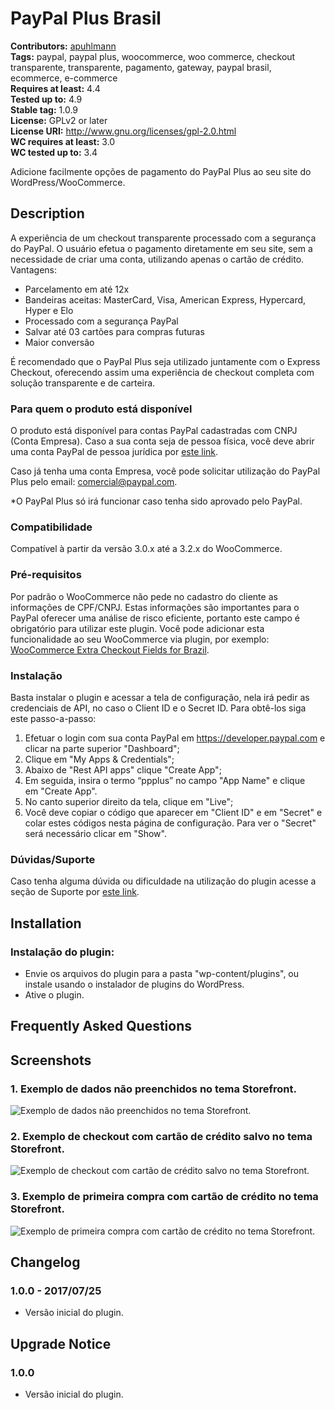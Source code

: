 # PayPal Plus Brasil #
**Contributors:** [apuhlmann](https://profiles.wordpress.org/apuhlmann)  
**Tags:** paypal, paypal plus, woocommerce, woo commerce, checkout transparente, transparente, pagamento, gateway, paypal brasil, ecommerce, e-commerce  
**Requires at least:** 4.4  
**Tested up to:** 4.9  
**Stable tag:** 1.0.9  
**License:** GPLv2 or later  
**License URI:** http://www.gnu.org/licenses/gpl-2.0.html  
**WC requires at least:** 3.0  
**WC tested up to:** 3.4  

Adicione facilmente opções de pagamento do PayPal Plus ao seu site do WordPress/WooCommerce.

## Description ##

A experiência de um checkout transparente processado com a segurança do PayPal. O usuário efetua o pagamento diretamente em seu site, sem a necessidade de criar uma conta, utilizando apenas o cartão de crédito. Vantagens:

* Parcelamento em até 12x
* Bandeiras aceitas: MasterCard, Visa, American Express, Hypercard, Hyper e Elo
* Processado com a segurança PayPal
* Salvar até 03 cartões para compras futuras
* Maior conversão

É recomendado que o PayPal Plus seja utilizado juntamente com o Express Checkout, oferecendo assim uma experiência de checkout completa com solução transparente e de carteira.

### Para quem o produto está disponível ###

O produto está disponível para contas PayPal cadastradas com CNPJ (Conta Empresa). Caso a sua conta seja de pessoa física, você deve abrir uma conta PayPal de pessoa jurídica por [este link](https://www.paypal.com/bizsignup/).

Caso já tenha uma conta Empresa, você pode solicitar utilização do PayPal Plus pelo email: [comercial@paypal.com](mailto:comercial@paypal.com).

*O PayPal Plus só irá funcionar caso tenha sido aprovado pelo PayPal.

### Compatibilidade ###

Compatível à partir da versão 3.0.x até a 3.2.x do WooCommerce.

### Pré-requisitos ###

Por padrão o WooCommerce não pede no cadastro do cliente as informações de CPF/CNPJ. Estas informações são importantes para o PayPal oferecer uma análise de risco eficiente, portanto este campo é obrigatório para utilizar este plugin. 
Você pode adicionar esta funcionalidade ao seu WooCommerce via plugin, por exemplo: [WooCommerce Extra Checkout Fields for Brazil](http://wordpress.org/plugins/woocommerce-extra-checkout-fields-for-brazil/).

### Instalação ###

Basta instalar o plugin e acessar a tela de configuração, nela irá pedir as credenciais de API, no caso o Client ID e o Secret ID. Para obtê-los siga este passo-a-passo:

1. Efetuar o login com sua conta PayPal em https://developer.paypal.com e clicar na parte superior "Dashboard";
1. Clique em "My Apps & Credentials";
2. Abaixo de "Rest API apps" clique "Create App";
3. Em seguida, insira o termo “ppplus” no campo "App Name" e clique em "Create App".
4. No canto superior direito da tela, clique em "Live";
5. Você deve copiar o código que aparecer em "Client ID" e em "Secret" e colar estes códigos nesta página de configuração. Para ver o "Secret" será necessário clicar em "Show".

### Dúvidas/Suporte ###

Caso tenha alguma dúvida ou dificuldade na utilização do plugin acesse a seção de Suporte por [este link](https://wordpress.org/support/plugin/paypal-plus-brasil).

## Installation ##

### Instalação do plugin: ###

* Envie os arquivos do plugin para a pasta "wp-content/plugins", ou instale usando o instalador de plugins do WordPress.
* Ative o plugin.

## Frequently Asked Questions ##

## Screenshots ##

### 1. Exemplo de dados não preenchidos no tema Storefront. ###
![Exemplo de dados não preenchidos no tema Storefront.](http://ps.w.org/paypal-plus-brasil/assets/screenshot-1.png)

### 2. Exemplo de checkout com cartão de crédito salvo no tema Storefront. ###
![Exemplo de checkout com cartão de crédito salvo no tema Storefront.](http://ps.w.org/paypal-plus-brasil/assets/screenshot-2.png)

### 3. Exemplo de primeira compra com cartão de crédito no tema Storefront. ###
![Exemplo de primeira compra com cartão de crédito no tema Storefront.](http://ps.w.org/paypal-plus-brasil/assets/screenshot-3.png)


## Changelog ##

### 1.0.0 - 2017/07/25 ###

* Versão inicial do plugin.

## Upgrade Notice ##

### 1.0.0 ###

* Versão inicial do plugin.
